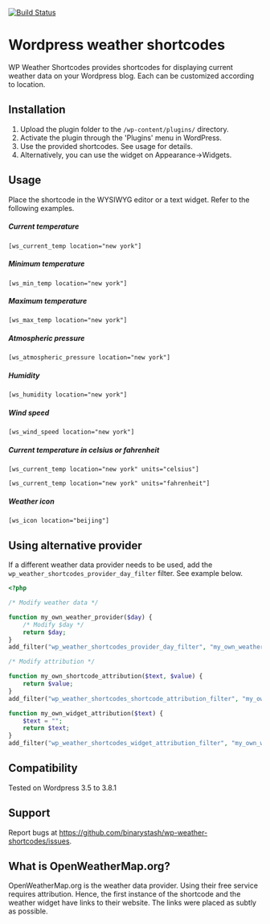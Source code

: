 [![Build Status](https://travis-ci.org/binarystash/wp-weather-shortcodes.svg?branch=master)](https://travis-ci.org/binarystash/wp-weather-shortcodes)

# Wordpress weather shortcodes
WP Weather Shortcodes provides shortcodes for displaying current weather data on your Wordpress blog. Each can be customized according to location.

## Installation

1. Upload the plugin folder to the `/wp-content/plugins/` directory.
2. Activate the plugin through the 'Plugins' menu in WordPress.
3. Use the provided shortcodes. See usage for details.
4. Alternatively, you can use the widget on Appearance->Widgets.

## Usage

Place the shortcode in the WYSIWYG editor or a text widget. Refer to the following examples.

##### Current temperature
`[ws_current_temp location="new york"] `

##### Minimum temperature
`[ws_min_temp location="new york"]`

##### Maximum temperature
`[ws_max_temp location="new york"]`

##### Atmospheric pressure
`[ws_atmospheric_pressure location="new york"]`

##### Humidity
`[ws_humidity location="new york"]`

##### Wind speed
`[ws_wind_speed location="new york"]`

##### Current temperature in celsius or fahrenheit
`[ws_current_temp location="new york" units="celsius"]`

`[ws_current_temp location="new york" units="fahrenheit"]`

##### Weather icon

`[ws_icon location="beijing"]`

## Using alternative provider

If a different weather data provider needs to be used, add the `wp_weather_shortcodes_provider_day_filter` filter. See example below.

```php
<?php

/* Modify weather data */

function my_own_weather_provider($day) {
	/* Modify $day */
	return $day;
}
add_filter("wp_weather_shortcodes_provider_day_filter", "my_own_weather_provider");

/* Modify attribution */

function my_own_shortcode_attribution($text, $value) {
	return $value;
}
add_filter("wp_weather_shortcodes_shortcode_attribution_filter", "my_own_shortcode_attribution", 10, 2);

function my_own_widget_attribution($text) {
	$text = "";
	return $text;
}
add_filter("wp_weather_shortcodes_widget_attribution_filter", "my_own_widget_attribution");

```

## Compatibility

Tested on Wordpress 3.5 to 3.8.1

## Support

Report bugs at https://github.com/binarystash/wp-weather-shortcodes/issues.

## What is OpenWeatherMap.org?

OpenWeatherMap.org is the weather data provider. Using their free service requires attribution. Hence, the first instance of the shortcode and the weather widget have links to their website. The links were placed as subtly as possible. 
